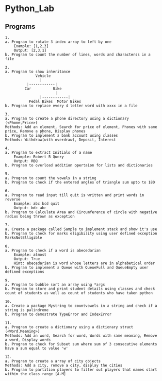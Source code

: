 # Python_Lab

## Programs

    1.
    a. Program to rotate 3 index array to left by one
        Example: [1,2,3]
        Output: [2,3,1]
    b. Program to count the number of lines, words and characterss in a file

    2.
    a. Program to show inheritance 
                  Vehicle
                    |
              |------------|
             Car          Bike
                           |
                    |------------|
               Pedal Bikes  Motor Bikes
    b. Program to replace every 4 letter word with xxxx in a file

    3.
    a. Program to create a phone directory using a dictionary (<Phone,Price>) 
    Methods: Add an element, Search for price of element, Phones with same price, Remove a phone, Display phones
    b. Program to implement a bank account using classes
    Methods: Withdraw(with overdraw), Deposit, Interest

    4.
    a. Program to extract Initials of a name
        Example: Robert B Query
        Output: RBQ
    b. Program to overload addition opertaion for lists and dictionaries

    5.
    a. Program to count the vowels in a string
    b. Program to check if the entered angles of triangle sum upto to 180

    6.
    a. Program to read input till quit is written and print words in reverse
        Example: abc bcd quit
        Output: bdc abc
    b. Program to Calculate Area and Circumference of circle with negative radius being thrown as exception

    7.
    a. Create a package called Sample to implement stack and show it's use
    b. Program to check for marks eligibility using user defined exception MarksNotElligible

    8.
    a. Program to check if a word is abecedarian 
        Example: almost
        Output: True
        Hint: abecedarian is word whose letters are in alphabetical order
    b. Program to implement a Queue with QueueFull and QueueEmpty user defined exceptions

    9. 
    a. Program to bubble sort an array using *args
    b. Program to store and print student details using classes and check count of students as well as count of students who have taken python

    10.
    a. Create a package Mystring to countvowels in a string and check if a string is palindrome
    b. Program to demostrate TypeError and IndexError

    11.
    a. Program to create a dictionary using a dictionary struct (<Word,Meaning>) 
    Methods: Add an word, Search for word, Words with same meaning, Remove a word, Display words
    b. Program to check for Subset sum where sum of 3 consecutive elements have a sum equal to value 'w'

    12.
    a. Program to create a array of city objects 
    Methods: Add a city, remove a city, display the cities
    b. Program to partition players to filter out players that names start within the class range [A-M]